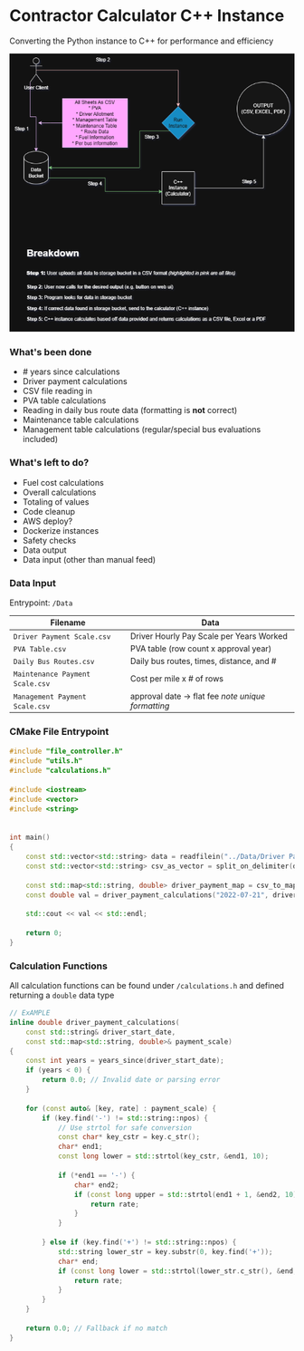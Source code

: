 # Contractor Calculator C++ Instance

Converting the Python instance to C++ for performance and efficiency

![Diagram Image](./pris-contractor-calculator-diagram.png)

### What's been done
* \# years since calculations
* Driver payment calculations
* CSV file reading in
* PVA table calculations
* Reading in daily bus route data (formatting is **not** correct)
* Maintenance table calculations
* Management table calculations (regular/special bus evaluations included)

### What's left to do?
* Fuel cost calculations
* Overall calculations
* Totaling of values
* Code cleanup
* AWS deploy?
* Dockerize instances
* Safety checks
* Data output
* Data input (other than manual feed)


### Data Input
Entrypoint: `/Data`

| Filename                        | Data                                               |
|---------------------------------|----------------------------------------------------|
| `Driver Payment Scale.csv`      | Driver Hourly Pay Scale per Years Worked           |
| `PVA Table.csv`                 | PVA table (row count x approval year)              |
| `Daily Bus Routes.csv`          | Daily bus routes, times, distance, and #           |
| `Maintenance Payment Scale.csv` | Cost per mile x # of rows                          | 
| `Management Payment Scale.csv`  | approval date -> flat fee *note unique formatting* |

### CMake File Entrypoint
```c++
#include "file_controller.h"
#include "utils.h"
#include "calculations.h"

#include <iostream>
#include <vector>
#include <string>


int main()
{
    const std::vector<std::string> data = readfilein("../Data/Driver Payment Scale.csv");
    const std::vector<std::string> csv_as_vector = split_on_delimiter(data, ',');

    const std::map<std::string, double> driver_payment_map = csv_to_map(csv_as_vector);
    const double val = driver_payment_calculations("2022-07-21", driver_payment_map);

    std::cout << val << std::endl;

    return 0;
}
```

### Calculation Functions
All calculation functions can be found under `/calculations.h` and defined returning a `double` data type
```c++
// ExAMPLE
inline double driver_payment_calculations(
    const std::string& driver_start_date,
    const std::map<std::string, double>& payment_scale)
{
    const int years = years_since(driver_start_date);
    if (years < 0) {
        return 0.0; // Invalid date or parsing error
    }

    for (const auto& [key, rate] : payment_scale) {
        if (key.find('-') != std::string::npos) {
            // Use strtol for safe conversion
            const char* key_cstr = key.c_str();
            char* end1;
            const long lower = std::strtol(key_cstr, &end1, 10);

            if (*end1 == '-') {
                char* end2;
                if (const long upper = std::strtol(end1 + 1, &end2, 10); *end2 == '\0' && years >= lower && years <= upper) {
                    return rate;
                }
            }

        } else if (key.find('+') != std::string::npos) {
            std::string lower_str = key.substr(0, key.find('+'));
            char* end;
            if (const long lower = std::strtol(lower_str.c_str(), &end, 10); *end == '\0' && years >= lower) {
                return rate;
            }
        }
    }

    return 0.0; // Fallback if no match
}
```